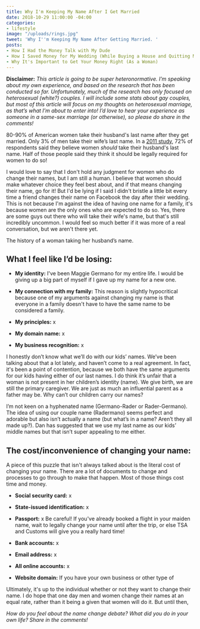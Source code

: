 ```yaml
---
title: Why I'm Keeping My Name After I Get Married
date: 2018-10-29 11:00:00 -04:00
categories:
- lifestyle
image: "/uploads/rings.jpg"
tweet: 'Why I''m Keeping My Name After Getting Married. '
posts:
- How I Had the Money Talk with My Dude
- How I Saved Money for My Wedding (While Buying a House and Quitting My Job)
- Why It's Important to Get Your Money Right (As a Woman)
---
```


**Disclaimer:** *This article is going to be super heteronormative. I’m speaking about my own experience, and based on the research that has been conducted so far. Unfortunately, much of the research has only focused on heterosexual (white?) couples. I will include some stats about gay couples, but most of this article will focus on my thoughts on heterosexual marriage, as that’s what I’m about to enter into! I’d love to hear your experience as someone in a same-sex marriage (or otherwise), so please do share in the comments!*

80-90% of American women take their husband's last name after they get married. Only 3% of men take their wife’s last name. In a [2011 study](http://journals.sagepub.com/doi/abs/10.1177/0891243211398653), 72% of respondents said they believe women *should* take their husband's last name. Half of those people said they think it should be legally required for women to do so! 

I would love to say that I don't hold any judgment for women who do change their names, but I am still a human. I believe that women should make whatever choice they feel best about, and if that means changing their name, go for it! But I'd be lying if I said I didn't bristle a little bit every time a friend changes their name on Facebook the day after their wedding. This is not because I'm against the idea of having one name for a family, it's because women are the only ones who are expected to do so. Yes, there are some guys out there who will take their wife's name, but that's still incredibly uncommon. I would feel so much better if it was more of a real conversation, but we aren't there yet. 

The history of a woman taking her husband’s name.

## What I feel like I’d be losing:

* **My identity:** I've been Maggie Germano for my entire life. I would be giving up a big part of myself if I gave up my name for a new one.

* **My connection with my family:** This reason is slightly hypocritical because one of my arguments against changing my name is that everyone in a family doesn't have to have the same name to be considered a family. 

* **My principles:** x

* **My domain name:** x

* **My business recognition:** x

I honestly don’t know what we’ll do with our kids’ names. We’ve been talking about that a lot lately, and haven’t come to a real agreement. In fact, it's been a point of contention, because we both have the same arguments for our kids having either of our last names. I do think it’s unfair that a woman is not present in her children’s identity (name). We give birth, we are still the primary caregiver. We are just as much an influential parent as a father may be. Why can’t our children carry our names?

I’m not keen on a hyphenated name (Germano-Rader or Rader-Germano). The idea of using our couple name (Radermano) seems perfect and adorable but also isn’t actually a name (but what’s in a name? Aren’t they all made up?). Dan has suggested that we use my last name as our kids’ middle names but that isn’t super appealing to me either.

## The cost/inconvenience of changing your name:

A piece of this puzzle that isn't always talked about is the literal cost of changing your name. There are a lot of documents to change and processes to go through to make that happen. Most of those things cost time and money. 

* **Social security card:** x

* **State-issued identification:** x

* **Passport:** x Be careful! If you've already booked a flight in your maiden name, wait to legally change your name until after the trip, or else TSA and Customs will give you a really hard time!

* **Bank accounts:** x 

* **Email address:** x

* **All online accounts:** x

* **Website domain:** If you have your own business or other type of 

Ultimately, it's up to the individual whether or not they want to change their name. I do hope that one day men and women change their names at an equal rate, rather than it being a given that women will do it. But until then, 

*How do you feel about the name change debate? What did you do in your own life? Share in the comments!*